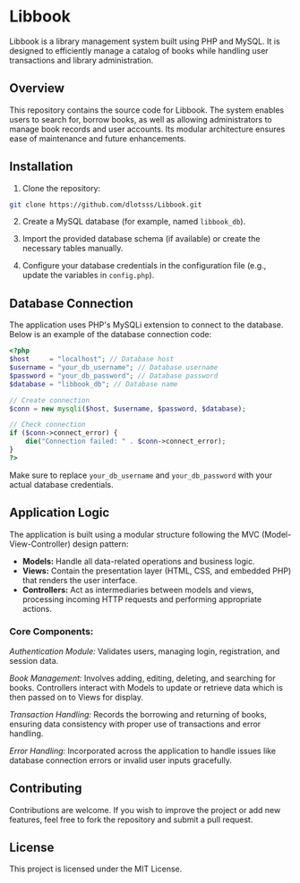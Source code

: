 # Libbook
Libbook is a library management system built using PHP and MySQL. It is designed to efficiently manage a catalog of books while handling user transactions and library administration.

## Overview

This repository contains the source code for Libbook. The system enables users to search for, borrow books, as well as allowing administrators to manage book records and user accounts. Its modular architecture ensures ease of maintenance and future enhancements.

## Installation

1. Clone the repository:
```bash
git clone https://github.com/dlotsss/Libbook.git
```

2. Create a MySQL database (for example, named `libbook_db`).

3. Import the provided database schema (if available) or create the necessary tables manually.

4. Configure your database credentials in the configuration file (e.g., update the variables in `config.php`).

## Database Connection

The application uses PHP's MySQLi extension to connect to the database. Below is an example of the database connection code:

```php
<?php
$host     = "localhost"; // Database host
$username = "your_db_username"; // Database username
$password = "your_db_password"; // Database password
$database = "libbook_db"; // Database name

// Create connection
$conn = new mysqli($host, $username, $password, $database);

// Check connection
if ($conn->connect_error) {
    die("Connection failed: " . $conn->connect_error);
}
?>
```

Make sure to replace `your_db_username` and `your_db_password` with your actual database credentials.

## Application Logic

The application is built using a modular structure following the MVC (Model-View-Controller) design pattern:

- **Models:** Handle all data-related operations and business logic.
- **Views:** Contain the presentation layer (HTML, CSS, and embedded PHP) that renders the user interface.
- **Controllers:** Act as intermediaries between models and views, processing incoming HTTP requests and performing appropriate actions.

### Core Components:

*Authentication Module:* Validates users, managing login, registration, and session data.

*Book Management:* Involves adding, editing, deleting, and searching for books. Controllers interact with Models to update or retrieve data which is then passed on to Views for display.

*Transaction Handling:* Records the borrowing and returning of books, ensuring data consistency with proper use of transactions and error handling.

*Error Handling:* Incorporated across the application to handle issues like database connection errors or invalid user inputs gracefully.

## Contributing
Contributions are welcome. If you wish to improve the project or add new features, feel free to fork the repository and submit a pull request.

## License
This project is licensed under the MIT License.
